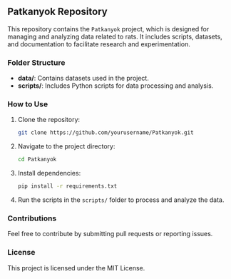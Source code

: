 ## Patkanyok Repository

This repository contains the `Patkanyok` project, which is designed for managing and analyzing data related to rats. It includes scripts, datasets, and documentation to facilitate research and experimentation.

### Folder Structure
- **data/**: Contains datasets used in the project.
- **scripts/**: Includes Python scripts for data processing and analysis.

### How to Use
1. Clone the repository:
    ```bash
    git clone https://github.com/yourusername/Patkanyok.git
    ```
2. Navigate to the project directory:
    ```bash
    cd Patkanyok
    ```
3. Install dependencies:
    ```bash
    pip install -r requirements.txt
    ```
4. Run the scripts in the `scripts/` folder to process and analyze the data.

### Contributions
Feel free to contribute by submitting pull requests or reporting issues.

### License
This project is licensed under the MIT License.